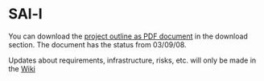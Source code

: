# SAl-I #

You can download the [project outline as PDF document](http://sal-i.googlecode.com/files/SAL-I%20Project%20Overview%20Statement.pdf) in the download section. The document has the status from 03/09/08.

Updates about requirements, infrastructure, risks, etc. will only be made in the [Wiki](http://code.google.com/p/sal-i/w/list)
